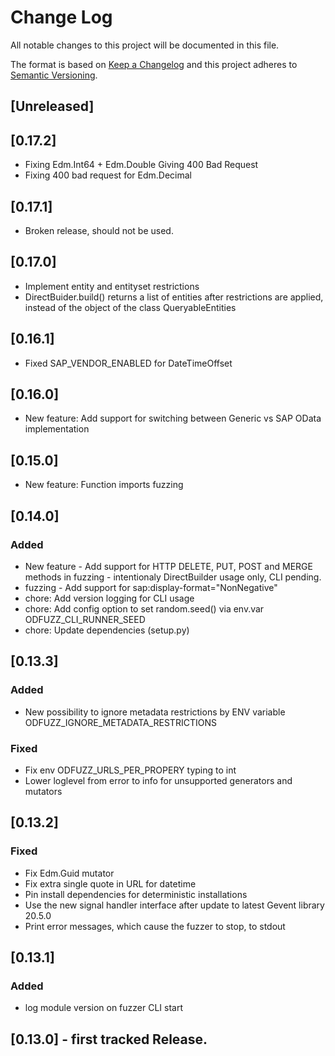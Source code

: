 # Change Log
All notable changes to this project will be documented in this file.

The format is based on [Keep a Changelog](http://keepachangelog.com/)
and this project adheres to [Semantic Versioning](http://semver.org/).

## [Unreleased]

## [0.17.2]

- Fixing Edm.Int64 + Edm.Double Giving 400 Bad Request
- Fixing 400 bad request for Edm.Decimal

## [0.17.1]

- Broken release, should not be used.

## [0.17.0]

-  Implement entity and entityset restrictions
-  DirectBuider.build() returns a list of entities after restrictions are applied, instead of the object of the class QueryableEntities  

## [0.16.1]

-  Fixed SAP_VENDOR_ENABLED for DateTimeOffset

## [0.16.0]

- New feature: Add support for switching between Generic vs SAP OData implementation 

## [0.15.0]

 - New feature: Function imports fuzzing

## [0.14.0]

### Added
- New feature - Add support for HTTP DELETE, PUT, POST and MERGE methods in fuzzing - intentionaly DirectBuilder usage only, CLI pending.
- fuzzing - Add support for sap:display-format="NonNegative"
- chore: Add version logging for CLI usage
- chore: Add config option to set random.seed() via env.var ODFUZZ_CLI_RUNNER_SEED
- chore: Update dependencies (setup.py)

## [0.13.3]

### Added
- New possibility to ignore metadata restrictions by ENV variable ODFUZZ_IGNORE_METADATA_RESTRICTIONS

### Fixed
 - Fix env ODFUZZ_URLS_PER_PROPERY typing to int
 - Lower loglevel from error to info for unsupported generators and mutators

## [0.13.2]

### Fixed

- Fix Edm.Guid mutator 
- Fix extra single quote in URL for datetime
- Pin install dependencies for deterministic installations
- Use the new signal handler interface after update to latest Gevent library 20.5.0
- Print error messages, which cause the fuzzer to stop, to stdout

## [0.13.1]

### Added
- log module version on fuzzer CLI start

## [0.13.0] - first tracked Release.
